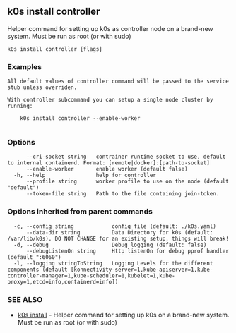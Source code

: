 ## k0s install controller

Helper command for setting up k0s as controller node on a brand-new system. Must be run as root (or with sudo)

```
k0s install controller [flags]
```

### Examples

```
All default values of controller command will be passed to the service stub unless overriden. 

With controller subcommand you can setup a single node cluster by running:

	k0s install controller --enable-worker
	
```

### Options

```
      --cri-socket string   contrainer runtime socket to use, default to internal containerd. Format: [remote|docker]:[path-to-socket]
      --enable-worker       enable worker (default false)
  -h, --help                help for controller
      --profile string      worker profile to use on the node (default "default")
      --token-file string   Path to the file containing join-token.
```

### Options inherited from parent commands

```
  -c, --config string            config file (default: ./k0s.yaml)
      --data-dir string          Data Directory for k0s (default: /var/lib/k0s). DO NOT CHANGE for an existing setup, things will break!
  -d, --debug                    Debug logging (default: false)
      --debugListenOn string     Http listenOn for debug pprof handler (default ":6060")
  -l, --logging stringToString   Logging Levels for the different components (default [konnectivity-server=1,kube-apiserver=1,kube-controller-manager=1,kube-scheduler=1,kubelet=1,kube-proxy=1,etcd=info,containerd=info])
```

### SEE ALSO

* [k0s install](k0s_install.md)	 - Helper command for setting up k0s on a brand-new system. Must be run as root (or with sudo)

